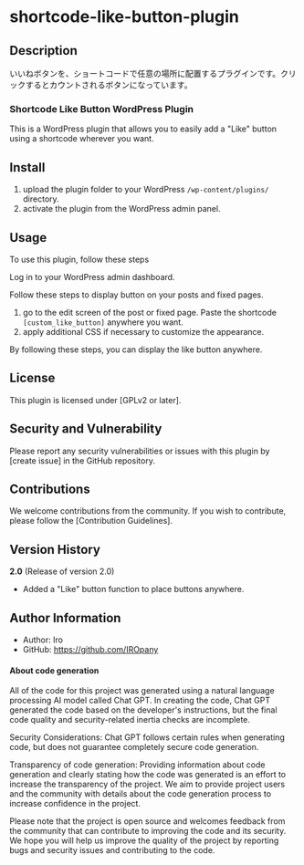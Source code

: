 # shortcode-like-button-plugin
## Description

いいねボタンを、ショートコードで任意の場所に配置するプラグインです。クリックするとカウントされるボタンになっています。

### Shortcode Like Button WordPress Plugin

This is a WordPress plugin that allows you to easily add a "Like" button using a shortcode wherever you want.

## Install

1. upload the plugin folder to your WordPress `/wp-content/plugins/` directory.
2. activate the plugin from the WordPress admin panel.

## Usage

To use this plugin, follow these steps

Log in to your WordPress admin dashboard.

Follow these steps to display button on your posts and fixed pages.

1. go to the edit screen of the post or fixed page. 
Paste the shortcode `[custom_like_button]` anywhere you want. 
2. apply additional CSS if necessary to customize the appearance. 

By following these steps, you can display the like button anywhere.

## License

This plugin is licensed under [GPLv2 or later].

## Security and Vulnerability

Please report any security vulnerabilities or issues with this plugin by [create issue] in the GitHub repository.

## Contributions

We welcome contributions from the community. If you wish to contribute, please follow the [Contribution Guidelines].

## Version History

**2.0** (Release of version 2.0)

  - Added a "Like" button function to place buttons anywhere.
      
## Author Information

- Author: Iro
- GitHub: 
https://github.com/IROpany

#### About code generation

All of the code for this project was generated using a natural language processing AI model called Chat GPT. In creating the code, Chat GPT generated the code based on the developer's instructions, but the final code quality and security-related inertia checks are incomplete.

Security Considerations: Chat GPT follows certain rules when generating code, but does not guarantee completely secure code generation.

Transparency of code generation: Providing information about code generation and clearly stating how the code was generated is an effort to increase the transparency of the project. We aim to provide project users and the community with details about the code generation process to increase confidence in the project.

Please note that the project is open source and welcomes feedback from the community that can contribute to improving the code and its security. We hope you will help us improve the quality of the project by reporting bugs and security issues and contributing to the code.
